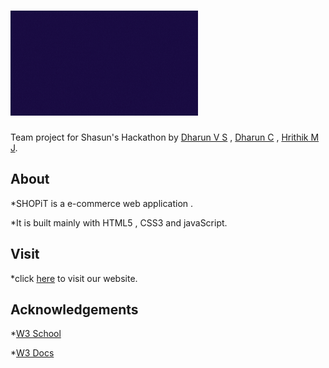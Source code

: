 # ![Centigrade](/images/2.gif)

Team project for Shasun's Hackathon by [Dharun V S](https://github.com/dharunvs) , [Dharun C](https://github.com/Dharundds) , [Hrithik M J](https://github.com/HrithikMJ/).




## About

   *SHOPiT is a e-commerce web application .

   *It is built mainly with HTML5 , CSS3 and javaScript.



## Visit

  *click [here](https://Centigrade.hrithik69.repl.co/) to visit our website.



## Acknowledgements

  *[W3 School]( https://www.w3schools.com/)

  *[W3 Docs](https://www.w3docs.com/)
